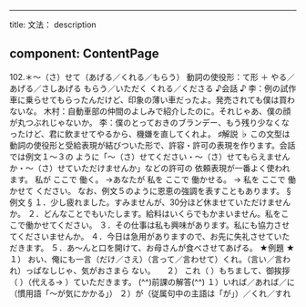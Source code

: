 ---

title: 文法： description

component: ContentPage
----------------------

102.＊～（さ）せて（あげる／くれる／もらう） 動詞の使役形：て形 ＋ やる／あげる／さしあげる もらう／いただく くれる／くださる ♪会話 ♪ 李：例の試作車に乗らせてもらったんだけど、印象の薄い車だったよ。発売されても僕は買わないな。 木村：自動車部の仲間のよしみで紹介したのに。それじゃあ、僕の顔が丸つぶれじゃないか。 李：僕のとっておきのブランデー、もう残り少なくなったけど、君に飲ませてやるから、機嫌を直してくれよ。 ♯解説 ♭ この文型は動詞の使役形と受給表現が結びついた形で、許容・許可の表現を作ります。会話では例文１～３の ように「～（さ）せてください・～（さ）せてもらえませんか・～（さ）せていただけませんか」などの許可の 依頼表現が一番よく使われます。 私が ここで 働く。 →あなたが 私を ここで 働かせる。 → 私を ここで 働かせて ください。 なお、例文５のように恩恵の強調を表すこともあります。 §例文 § １．少し疲れました。すみませんが、30分ほど休ませていただけませんか。 ２．どんなことでもいたします。給料はいくらでもかまいません。私をここで働かせてください。 ３．その仕事は私も興味があります。私にも協力させてくださいませんか。 ４．今日は急用がありますので、お先に失礼させていただきます。 ５．あ～んと口を開けて、お母さんが食べさせてあげる。 ★例題 ★ １） おい、俺にも一言（だけ／さえ）（言って／言わせて）くれ。（言い／言われ）っぱなしじゃ、気がおさまら ない。     ２） これ（ ）もちまして、御挨拶（ ）（代える→ ）ていただきます。 (^^)前課の解答(^^) １）いれば／あれば／に（慣用語「～が気にかかる」） ２）が（従属句中の主語は「が」）／くれ／すれ
